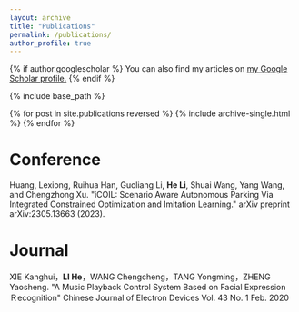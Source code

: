 ```yaml
---
layout: archive
title: "Publications"
permalink: /publications/
author_profile: true
---
```


{% if author.googlescholar %}
  You can also find my articles on <u><a href="{{author.googlescholar}}">my Google Scholar profile</a>.</u>
{% endif %}

{% include base_path %}

{% for post in site.publications reversed %}
  {% include archive-single.html %}
{% endfor %}

Conference
======
Huang, Lexiong, Ruihua Han, Guoliang Li, **He Li**, Shuai Wang, Yang Wang, and Chengzhong Xu. "iCOIL: Scenario Aware Autonomous Parking Via Integrated Constrained Optimization and Imitation Learning." arXiv preprint arXiv:2305.13663 (2023).


Journal
======
XIE Kanghui，**LI He**，WANG Chengcheng，TANG Yongming，ZHENG Yaosheng. "A Music Playback Control System Based on Facial Expression Ｒecognition" Chinese Journal of Electron Devices Vol. 43 No. 1 Feb. 2020

